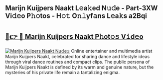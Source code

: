 ## Marijn Kuijpers Naakt L𝚎a𝚔ed N𝚞𝚍e - Part-3XW Vi𝚍𝚎o P𝚑𝚘tos - H𝚘𝚝 O𝚗𝚕yf𝚊ns L𝚎a𝚔s a2Bqi

# <h2><a href="http://kf15hil.oniu.top/?m=Marijn+Kuijpers+Naakt">🔗👉 🔴 Marijn Kuijpers Naakt P𝚑ot𝚘𝚜 V𝚒d𝚎o</a></h2>

[![Marijn Kuijpers Naakt Nu𝚍e𝚜](https://i.imgur.com/0qMVB7G.gif)](http://kf15hil.oniu.top/?m=Marijn+Kuijpers+Naakt)
Online entertainer and multimedia artist Marijn Kuijpers Naakt, celebrated for sharing dance and lifestyle ideas through viral dance routines and compact clips. The public persona of Marijn Kuijpers Naakt is defined by its warm and genuine nature, but the mysteries of his private life remain a tantalizing enigma.  
